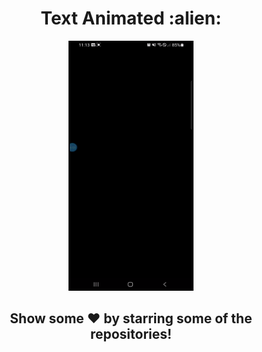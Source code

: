 <div align="center"><h1>Text Animated :alien:</h1></div>
<div class="row" align="center">
  <img src="./assets/video.gif" width="200" height="400" />
</div>


<div align="center">
    <h2>Show some ❤️ by starring some of the repositories!</h2>
</div>